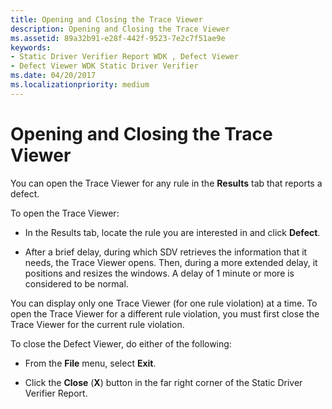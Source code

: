 ```yaml
---
title: Opening and Closing the Trace Viewer
description: Opening and Closing the Trace Viewer
ms.assetid: 89a32b91-e28f-442f-9523-7e2c7f51ae9e
keywords:
- Static Driver Verifier Report WDK , Defect Viewer
- Defect Viewer WDK Static Driver Verifier
ms.date: 04/20/2017
ms.localizationpriority: medium
---
```


# Opening and Closing the Trace Viewer


You can open the Trace Viewer for any rule in the **Results** tab that reports a defect.

To open the Trace Viewer:

-   In the Results tab, locate the rule you are interested in and click **Defect**.

-   After a brief delay, during which SDV retrieves the information that it needs, the Trace Viewer opens. Then, during a more extended delay, it positions and resizes the windows. A delay of 1 minute or more is considered to be normal.

You can display only one Trace Viewer (for one rule violation) at a time. To open the Trace Viewer for a different rule violation, you must first close the Trace Viewer for the current rule violation.

To close the Defect Viewer, do either of the following:

-   From the **File** menu, select **Exit**.

-   Click the **Close** (**X**) button in the far right corner of the Static Driver Verifier Report.

 

 






